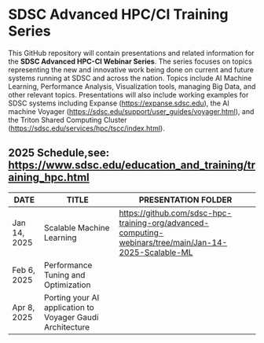 # SDSC Advanced HPC/CI Training Series

This GitHub repository will contain presentations and related information for the __SDSC Advanced HPC-CI Webinar Series__. The series focuses on topics representing the new and innovative work being done on current and future systems running at SDSC and across the nation. Topics include AI Machine Learning, Performance Analysis, Visualization tools, managing Big Data, and other relevant topics. Presentations will also include working examples for SDSC systems including Expanse (https://expanse.sdsc.edu), the AI machine Voyager (https://sdsc.edu/support/user_guides/voyager.html), and the Triton Shared Computing Cluster (https://sdsc.edu/services/hpc/tscc/index.html). 

## 2025 Schedule,see: https://www.sdsc.edu/education_and_training/training_hpc.html

| DATE | TITLE | PRESENTATION FOLDER |
| ---- | ---- | ---- |
| Jan 14, 2025  | Scalable Machine Learning |  https://github.com/sdsc-hpc-training-org/advanced-computing-webinars/tree/main/Jan-14-2025-Scalable-ML |
| Feb 6, 2025 | Performance Tuning and Optimization |  |
| Apr 8, 2025 | Porting your AI application to Voyager Gaudi Architecture |  |
